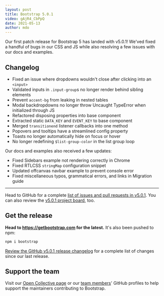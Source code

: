 ```yaml
---
layout: post
title: Bootstrap 5.0.1
video: gAjR4_CbPpQ
date: 2021-05-13
author: mdo
---
```


Our first patch release for Bootstrap 5 has landed with v5.0.1! We'ved fixed a handful of bugs in our CSS and JS while also resolving a few issues with our docs and examples.

## Changelog

- Fixed an issue where dropdowns wouldn't close after clicking into an `<input>`
- Validated inputs in `.input-group`s no longer render behind sibling elements
- Prevent `accent-bg` from leaking in nested tables
- Modal backdropdowns no longer throw Uncaught TypeError when initialized through JS
- Refactored disposing properties into base component
- Extracted static `DATA_KEY` and `EVENT_KEY` to base component
- Merged `transitionend` listener callbacks into one method
- Popovers and tooltips have a streamlined config property
- Toasts no longer automatically hide on focus or hover
- No longer redefining `$list-group-color` in the list group loop

Our docs and examples also received a few updates:

- Fixed Sidebars example not rendering correctly in Chrome
- Fixed RTLCSS `stringMap` configuration snippet
- Updated offcanvas navbar example to prevent console error
- Fixed miscellaneous typos, grammatical errors, and links in Migration guide

<hr class="my-5">

Head to GitHub for a complete [list of issues and pull requests in v5.0.1](https://github.com/twbs/bootstrap/issues?q=is%3Aclosed+project%3Atwbs%2Fbootstrap%2F38). You can also review the [v5.0.1 project board](https://github.com/twbs/bootstrap/projects/38), too.

## Get the release

**Head to <https://getbootstrap.com> for the latest.** It's also been pushed to npm:

```sh
npm i bootstrap
```

[Review the GitHub v5.0.1 release changelog](https://github.com/twbs/bootstrap/releases/tag/v5.0.1) for a complete list of changes since our last release.

## Support the team

Visit our [Open Collective page](https://opencollective.com/bootstrap) or our [team members](https://github.com/orgs/twbs/people)' GitHub profiles to help support the maintainers contributing to Bootstrap.
